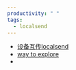 ```yaml
---
productivity: " "
tags:
  - localsend
---
```

- [设备互传localsend](https://github.com/localsend/localsend)
- [way to explore](https://www.v2ex.com/)
- 